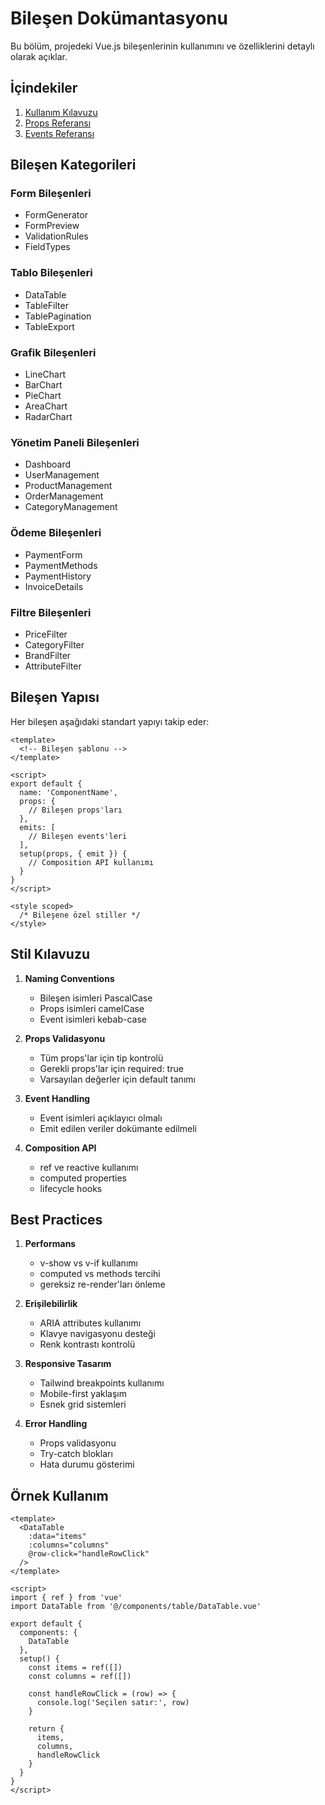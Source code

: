 # Bileşen Dokümantasyonu

Bu bölüm, projedeki Vue.js bileşenlerinin kullanımını ve özelliklerini detaylı olarak açıklar.

## İçindekiler

1. [Kullanım Kılavuzu](./usage.md)
2. [Props Referansı](./props.md)
3. [Events Referansı](./events.md)

## Bileşen Kategorileri

### Form Bileşenleri
- FormGenerator
- FormPreview
- ValidationRules
- FieldTypes

### Tablo Bileşenleri
- DataTable
- TableFilter
- TablePagination
- TableExport

### Grafik Bileşenleri
- LineChart
- BarChart
- PieChart
- AreaChart
- RadarChart

### Yönetim Paneli Bileşenleri
- Dashboard
- UserManagement
- ProductManagement
- OrderManagement
- CategoryManagement

### Ödeme Bileşenleri
- PaymentForm
- PaymentMethods
- PaymentHistory
- InvoiceDetails

### Filtre Bileşenleri
- PriceFilter
- CategoryFilter
- BrandFilter
- AttributeFilter

## Bileşen Yapısı

Her bileşen aşağıdaki standart yapıyı takip eder:

```vue
<template>
  <!-- Bileşen şablonu -->
</template>

<script>
export default {
  name: 'ComponentName',
  props: {
    // Bileşen props'ları
  },
  emits: [
    // Bileşen events'leri
  ],
  setup(props, { emit }) {
    // Composition API kullanımı
  }
}
</script>

<style scoped>
  /* Bileşene özel stiller */
</style>
```

## Stil Kılavuzu

1. **Naming Conventions**
   - Bileşen isimleri PascalCase
   - Props isimleri camelCase
   - Event isimleri kebab-case

2. **Props Validasyonu**
   - Tüm props'lar için tip kontrolü
   - Gerekli props'lar için required: true
   - Varsayılan değerler için default tanımı

3. **Event Handling**
   - Event isimleri açıklayıcı olmalı
   - Emit edilen veriler dokümante edilmeli

4. **Composition API**
   - ref ve reactive kullanımı
   - computed properties
   - lifecycle hooks

## Best Practices

1. **Performans**
   - v-show vs v-if kullanımı
   - computed vs methods tercihi
   - gereksiz re-render'ları önleme

2. **Erişilebilirlik**
   - ARIA attributes kullanımı
   - Klavye navigasyonu desteği
   - Renk kontrastı kontrolü

3. **Responsive Tasarım**
   - Tailwind breakpoints kullanımı
   - Mobile-first yaklaşım
   - Esnek grid sistemleri

4. **Error Handling**
   - Props validasyonu
   - Try-catch blokları
   - Hata durumu gösterimi

## Örnek Kullanım

```vue
<template>
  <DataTable 
    :data="items"
    :columns="columns"
    @row-click="handleRowClick"
  />
</template>

<script>
import { ref } from 'vue'
import DataTable from '@/components/table/DataTable.vue'

export default {
  components: {
    DataTable
  },
  setup() {
    const items = ref([])
    const columns = ref([])

    const handleRowClick = (row) => {
      console.log('Seçilen satır:', row)
    }

    return {
      items,
      columns,
      handleRowClick
    }
  }
}
</script> 